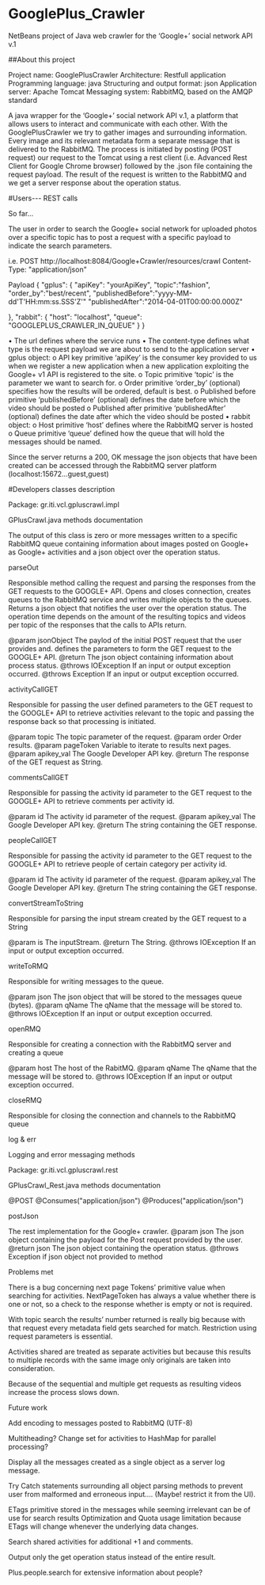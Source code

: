 # GooglePlus_Crawler
NetBeans project of Java web crawler for the ‘Google+’ social network API v.1


##About this project 

Project name: GooglePlusCrawler
Architecture: Restfull application
Programming language: java 
Structuring and output format: json
Application server: Apache Tomcat
Messaging system: RabbitMQ, based on the AMQP standard

A java wrapper for the ‘Google+’ social network API v.1, a platform that allows users to interact and communicate with each other.
With the GooglePlusCrawler we try to gather images and surrounding information.
Every image and its relevant metadata form a separate message that is delivered to the RabbitMQ.
The process is initiated by posting (POST request) our request to the Tomcat using a rest client (i.e. Advanced Rest Client for Google Chrome browser) followed by the .json file containing the request payload. The result of the request is written to the RabbitMQ and we get a server response about the operation status.


#Users--- REST calls 

So far…

The user in order to search the Google+ social network for uploaded photos over a specific topic has to post a request with a specific payload to indicate the search parameters. 

i.e.
POST http://localhost:8084/Google+Crawler/resources/crawl
Content-Type: "application/json"

Payload
{
"gplus": {
		"apiKey": "yourApiKey",
		"topic":"fashion",
		"order_by":"best/recent",
		"publishedBefore":"yyyy-MM-dd'T'HH:mm:ss.SSS'Z'"
		"publishedAfter":"2014-04-01T00:00:00.000Z"

 },
"rabbit": {
		"host": "localhost",
		"queue": "GOOGLEPLUS_CRAWLER_IN_QUEUE"
}
}

•	The url defines where the service runs
•	The content-type defines what type is the request payload we are about to send to the application server
•	gplus object:
o	API key primitive ‘apiKey’ is the consumer key provided to us when we register a new application when a new application exploiting the Google+ v1 API is registered to the site.
o	Topic primitive ‘topic’ is the parameter we want to search for.
o	Order primitive ‘order_by’ (optional) specifies how the results will be ordered, default is best.
o	Published before primitive ‘publishedBefore’ (optional)  defines the date before which the video should be posted
o	Published after primitive ‘publishedAfter’ (optional)  defines the date after which the video should be posted
•	rabbit object:
o	Host primitive ‘host’ defines where the RabbitMQ server is hosted 
o	Queue primitive ‘queue’ defined how the queue that will hold the messages should be named.


Since the server returns a 200, OK message the json objects that have been created can be accessed through the RabbitMQ server platform (localhost:15672…guest,guest)
	 

#Developers classes description

Package: gr.iti.vcl.gpluscrawl.impl

GPlusCrawl.java methods documentation

The output of this class is zero or more messages written to a specific RabbitMQ queue containing information about images posted on Google+ as Google+ activities and a json object over the operation status.

parseOut

Responsible method calling the request and parsing the responses from the GET requests to the GOOGLE+ API. Opens and closes connection, creates queues to the RabbitMQ service and writes multiple objects to the queues. Returns a json object that notifies the user over the operation status. The operation time depends on the amount of the resulting topics and videos per topic of the responses that the calls to APIs return.

@param jsonObject 	The paylod of the initial POST request that the user provides and. defines the parameters to form the GET request to the GOOGLE+ API. 
@return 		The json object containing information about process status.
@throws IOException 	If an input or output exception occurred.
@throws Exception 		If an input or output exception occurred.

activityCallGET 

Responsible for passing the user defined parameters to the GET request to the GOOGLE+ API to retrieve activities relevant to the topic and passing the response back so that processing is initiated.

@param topic 		The topic parameter of the request.
@param order		Order results.
@param pageToken		Variable to iterate to results next pages.
@param apikey_val		The Google Developer API key.
@return 		The response of the GET request as String. 

commentsCallGET 

Responsible for passing the activity id parameter to the GET request to the GOOGLE+ API to retrieve comments per activity id.

@param id 		The activity id parameter of the request.
@param apikey_val		The Google Developer API key.
@return 		The string containing the GET response. 

peopleCallGET

Responsible for passing the activity id parameter to the GET request to the GOOGLE+ API to retrieve people of certain category per activity id.

@param id 		The activity id parameter of the request.
@param apikey_val		The Google Developer API key.
@return 		The string containing the GET response. 

convertStreamToString

Responsible for parsing the input stream created by the GET request to a String 

@param is 		The inputStream.
@return 		The String. 
@throws IOException 	If an input or output exception occurred.

writeToRMQ

Responsible for writing messages to the queue.

@param json 		The json object that will be stored to the messages queue (bytes).
@param qName		The qName that the message will be stored to.
@throws IOException 	If an input or output exception occurred.

openRMQ

Responsible for creating a connection with the RabbitMQ server and creating a queue 

@param host		The host of the RabitMQ.
@param qName		The qName that the message will be stored to.
@throws IOException 	If an input or output exception occurred.

closeRMQ

Responsible for closing the connection and channels to the RabbitMQ queue

log & err

Logging and error messaging methods

Package: gr.iti.vcl.gpluscrawl.rest

GPlusCrawl_Rest.java methods documentation

@POST
@Consumes("application/json")
@Produces("application/json")

postJson

The rest implementation for the Google+ crawler.
@param json 	The json object containing the payload for the Post request provided by the user.
@return json	The json object containing the operation status.
@throws Exception	if json object not provided to method 


Problems met

There is a bug concerning next page Tokens’ primitive value when searching for activities. NextPageToken has always a value whether there is one or not, so a check to the response whether is empty or not is required.

With topic search the results’ number returned is really big because with that request every metadata field gets searched for match. Restriction using request parameters is essential.

Activities shared are treated as separate activities but because this results to multiple records with the same image only originals are taken into consideration.

Because of the sequential and multiple get requests as resulting videos increase the process slows down.

Future work

Add encoding to messages posted  to RabbitMQ (UTF-8)

Multitheading? Change set for activities to HashMap for parallel processing? 

Display all the messages created as a single object as a server log message. 
 
Try Catch statements surrounding all object parsing methods to prevent user from malformed and erroneous input…. (Maybe! restrict it from the UI).

ETags  primitive stored in the messages while seeming irrelevant  can be of use for search results Optimization and Quota usage limitation because  ETags will change whenever the underlying data changes.

Search shared activities for additional +1 and comments.

Output only the get operation status instead of the entire result.

Plus.people.search for extensive information about people?
